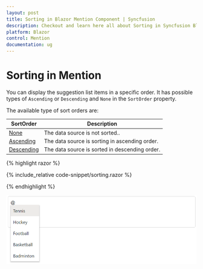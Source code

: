 ```yaml
---
layout: post
title: Sorting in Blazor Mention Component | Syncfusion
description: Checkout and learn here all about Sorting in Syncfusion Blazor Mention component and much more.
platform: Blazor
control: Mention
documentation: ug
---
```


# Sorting in Mention

You can display the suggestion list items in a specific order. It has possible types of `Ascending` or `Descending` and `None` in the `SortOrder` property.

The available type of sort orders are:

SortOrder     | Description
------------ | -------------
  [None](https://help.syncfusion.com/cr/blazor/Syncfusion.Blazor.DropDowns.SortOrder.html#Syncfusion_Blazor_DropDowns_SortOrder_None)       | The data source is not sorted..
  [Ascending](https://help.syncfusion.com/cr/blazor/Syncfusion.Blazor.DropDowns.SortOrder.html#Syncfusion_Blazor_DropDowns_SortOrder_Ascending)     | The data source is sorting in ascending order.
  [Descending](https://help.syncfusion.com/cr/blazor/Syncfusion.Blazor.DropDowns.SortOrder.html#Syncfusion_Blazor_DropDowns_SortOrder_Descending)      | The data source is sorted in descending order.

{% highlight razor %}

{% include_relative code-snippet/sorting.razor %}

{% endhighlight %}

![Blazor Mention with sortOrder descending](./images/blazor-mention-sorting.png)